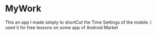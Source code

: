 # MyWork
This an app I made simply to shortCut the Time Settings of the mobile.
I used it for free lessons on some app of Android Market 
